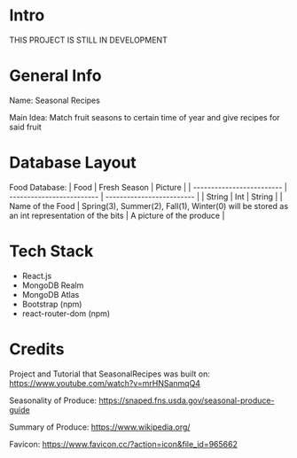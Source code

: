 # Intro

THIS PROJECT IS STILL IN DEVELOPMENT

# General Info

Name: Seasonal Recipes

Main Idea: Match fruit seasons to certain time of year and give recipes for said fruit

# Database Layout

Food Database:
| Food		  				| Fresh Season  																				| Picture				    |
| ------------------------- | -------------------------																		| ------------------------- |
| String					| Int																							| String				    |
| Name of the Food			| Spring(3), Summer(2), Fall(1), Winter(0)	will be stored as an int representation of the bits | A picture of the produce	|

# Tech Stack

- React.js
- MongoDB Realm
- MongoDB Atlas
- Bootstrap (npm)
- react-router-dom (npm)

# Credits

Project and Tutorial that SeasonalRecipes was built on: https://www.youtube.com/watch?v=mrHNSanmqQ4

Seasonality of Produce: https://snaped.fns.usda.gov/seasonal-produce-guide

Summary of Produce: https://www.wikipedia.org/

Favicon: https://www.favicon.cc/?action=icon&file_id=965662